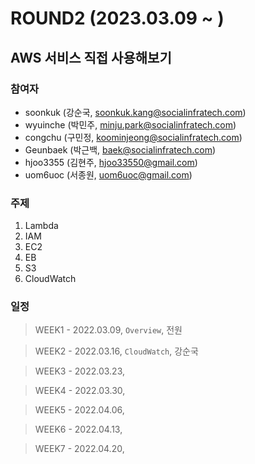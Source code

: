 # ROUND2 (2023.03.09 ~ )

## AWS 서비스 직접 사용해보기 

### 참여자

- soonkuk (강순국, soonkuk.kang@socialinfratech.com)
- wyuinche (박민주, minju.park@socialinfratech.com)
- congchu (구민정, koominjeong@socialinfratech.com)
- Geunbaek (박근백, baek@socialinfratech.com)
- hjoo3355 (김현주, hjoo33550@gmail.com)
- uom6uoc (서종원, uom6uoc@gmail.com)

### 주제

1. Lambda
2. IAM
3. EC2
4. EB
5. S3
6. CloudWatch

### 일정

> WEEK1 - 2022.03.09, `Overview`, 전원

> WEEK2 - 2022.03.16, `CloudWatch`, 강순국

> WEEK3 - 2022.03.23, 

> WEEK4 - 2022.03.30, 

> WEEK5 - 2022.04.06, 

> WEEK6 - 2022.04.13, 

> WEEK7 - 2022.04.20, 



